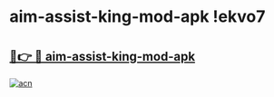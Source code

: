 # aim-assist-king-mod-apk !ekvo7

# <h2><a href="https://x27scm.esa.edu.pl?title=aim-assist-king-mod-apk&ref=ekvo7">🔗👉 🔴 aim-assist-king-mod-apk</a></h2>

[![acn](https://github.com/user-attachments/assets/0f9c940e-d8b0-45ae-aac7-cd30a18b3e1c)](https://x27scm.esa.edu.pl?title=aim-assist-king-mod-apk&ref=ekvo7)

